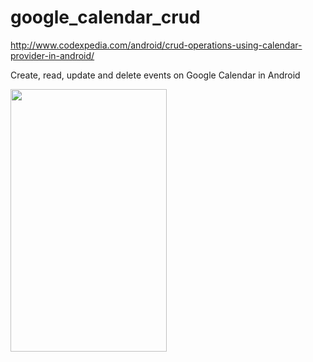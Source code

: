 # google_calendar_crud
http://www.codexpedia.com/android/crud-operations-using-calendar-provider-in-android/

Create, read, update and delete events on Google Calendar in Android

<img src="https://github.com/codexpedia/google_calendar_crud/blob/master/main.png" width="250" height="420" />

